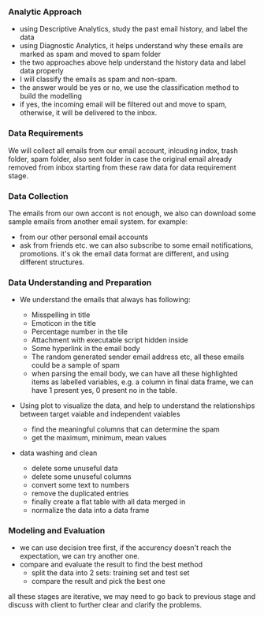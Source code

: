 ### Analytic Approach
- using Descriptive Analytics, study the past email history, and label the data
- using Diagnostic Analytics, it helps understand why these emails are marked as spam and moved to spam folder
- the two approaches above help understand the history data and label data properly
- I will classify the emails as spam and non-spam.
- the answer would be yes or no, we use the classification method to build the modelling
- if yes, the incoming email will be filtered out and move to spam, otherwise, it will be delivered to the inbox.

### Data Requirements
We will collect all emails from our email account, inlcuding indox, trash folder, spam folder, also sent folder in case the original email already removed from inbox
starting from these raw data for data requirement stage.

### Data Collection
The emails from our own accont is not enough, we also can download some sample emails from another email system. 
for example:
- from our other personal email accounts
- ask from friends etc.
we can also subscribe to some email notifications, promotions.
it's ok the email data format are different, and using different structures.

### Data Understanding and Preparation
- We understand the emails that always has following:
  - Misspelling in title
  - Emoticon in the title
  - Percentage number in the tile
  - Attachment with executable script hidden inside
  - Some hyperlink in the email body
  - The random generated sender email address
  etc, all these emails could be a sample of spam
  - when parsing the email body, we can have all these highlighted items as labelled variables, e.g. a column in final data frame, we can have 1 present yes, 0 present no in the table.
  
- Using plot to visualize the data, and help to understand the relationships between target vaiable and independent vaiables
  - find the meaningful columns that can determine the spam
  - get the maximum, minimum, mean values
  
- data washing and clean
  - delete some unuseful data
  - delete some unuseful columns
  - convert some text to numbers
  - remove the duplicated entries
  - finally create a flat table with all data merged in
  - normalize the data into a data frame

  
### Modeling and Evaluation
- we can use decision tree first, if the accurency doesn't reach the expectation, we can try another one.
- compare and evaluate the result to find the best method
  - split the data into 2 sets: training set and test set
  - compare the result and pick the best one

all these stages are iterative, we may need to go back to previous stage and discuss with client to further clear and clarify the problems.
